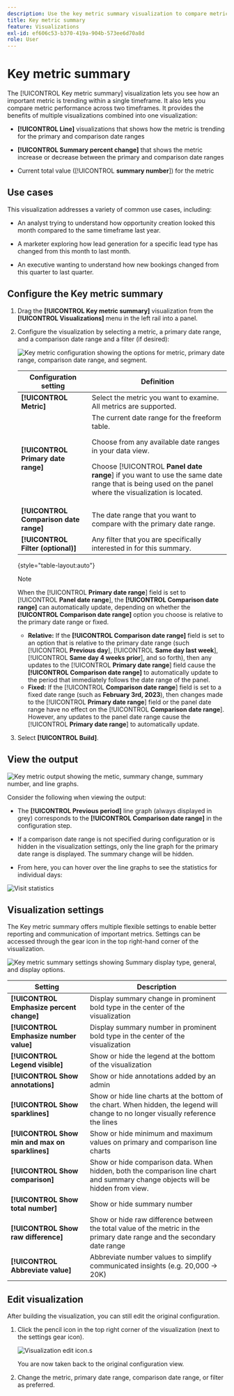 ```yaml
---
description: Use the key metric summary visualization to compare metric performance across two timelines.
title: Key metric summary
feature: Visualizations
exl-id: ef606c53-b370-419a-904b-573ee6d70a8d
role: User
---
```

# Key metric summary

The [!UICONTROL Key metric summary] visualization lets you see how an important metric is trending within a single timeframe. It also lets you compare metric performance across two timeframes. It provides the benefits of multiple visualizations combined into one visualization:

* **[!UICONTROL Line]** visualizations that shows how the metric is trending for the primary and comparison date ranges

* **[!UICONTROL Summary percent change]** that shows the metric increase or decrease between the primary and comparison date ranges

* Current total value ([!UICONTROL **summary number**]) for the metric

## Use cases

This visualization addresses a variety of common use cases, including:

* An analyst trying to understand how opportunity creation looked this month compared to the same timeframe last year. 

* A marketer exploring how lead generation for a specific lead type has changed from this month to last month.

* An executive wanting to understand how new bookings changed from this quarter to last quarter.

## Configure the Key metric summary

1. Drag the **[!UICONTROL Key metric summary]** visualization from the **[!UICONTROL Visualizations]** menu in the left rail into a panel.

1. Configure the visualization by selecting a metric, a primary date range, and a comparison date range and a filter (if desired):

   ![Key metric configuration showing the options for metric, primary date range, comparison date range, and segment.](assets/key-metric-config.png)

   | Configuration setting | Definition |
   | --- | --- |
   | **[!UICONTROL Metric]** | Select the metric you want to examine. All metrics are supported. |
   | **[!UICONTROL Primary date range]** | The current date range for the freeform table.<p>Choose from any available date ranges in your data view.</p> <p>Choose [!UICONTROL **Panel date range**] if you want to use the same date range that is being used on the panel where the visualization is located.</p>  |
   | **[!UICONTROL Comparison date range]** | The date range that you want to compare with the primary date range. |
   | **[!UICONTROL Filter (optional)]** | Any filter that you are specifically interested in for this summary.  |

   {style="table-layout:auto"}

   >[!NOTE]
   >
   >When the [!UICONTROL **Primary date range**] field is set to [!UICONTROL **Panel date range**], the **[!UICONTROL Comparison date range]** can automatically update, depending on whether the **[!UICONTROL Comparison date range]** option you choose is relative to the primary date range or fixed.
   >
   >* **Relative:** If the **[!UICONTROL Comparison date range]** field is set to an option that is relative to the primary date range (such [!UICONTROL **Previous day**], [!UICONTROL **Same day last week**], [!UICONTROL **Same day 4 weeks prior**], and so forth), then any updates to the [!UICONTROL **Primary date range**] field cause the **[!UICONTROL Comparison date range]** to automatically update to the period that immediately follows the date range of the panel.
   >* **Fixed:** If the [!UICONTROL **Comparison date range**] field is set to a fixed date range (such as **February 3rd, 2023**), then changes made to the [!UICONTROL **Primary date range**] field or the panel date range have no effect on the [!UICONTROL **Comparison date range**]. However, any updates to the panel date range cause the [!UICONTROL **Primary date range**] to automatically update.

1. Select **[!UICONTROL Build]**.

<!--## How the Key Metric Summary visualization handles the comparison date range

(This will probably release in January. Per Jaden Howell)

* If the primary date range is set to the panel date range, there are 2-6 options that are considered 'relative' to the primary date range. These usually include the previous period (same amount of time immediately proceeding the primary date range), and 52 weeks prior to that date range.

* If the comparison date range is set to one of the 'relative' options, upon updating the primary date range, the comparison date range updates to the period immediate preceding the panel date range.

* If your comparison date range is *not* set to a 'relative' option, then updating the panel date range changes your primary date range, but has no effect on the comparison date range.

**Example 1**

Primary date range is set to the panel's date range: 'Yesterday'
Comparison date range is set to a relative date range, one of: 'Previous day', 'Same day last week', 'Same day 4 weeks prior', 'Same day last month', 'Same day last year', or 'Same day 52 weeks prior'.
When I change the panel's date range to 'This month', the comparison date range will update to 'Previous month'.

**Example 2**
 
Primary date range is set to the panel's date range: 'Yesterday'
Comparison date range is set to a non-relative date range, such as 'Feb 2nd, 2022', 'Highest sales day', 'Last week', etc. 

>[!NOTE]
>
>Last week is relative to the day the project is opened on, but it is not based on the panel's date range of 'Yesterday'. In other cases, such as if the panel's date range was 'This week', it may be relative.

When you change the panel's date range to '4 days ago', the comparison date range remains at the previous selection. -->

## View the output

![Key metric output showing the metic, summary change, summary number, and line graphs.](assets/key-metric-output.png)

Consider the following when viewing the output:

* The **[!UICONTROL Previous period]** line graph (always displayed in grey) corresponds to the **[!UICONTROL Comparison date range]** in the configuration step.

* If a comparison date range is not specified during configuration or is hidden in the visualization settings, only the line graph for the primary date range is displayed. The summary change will be hidden. 

* From here, you can hover over the line graphs to see the statistics for individual days:

![Visit statistics](assets/key-metric-output2.png)

## Visualization settings

The Key metric summary offers multiple flexible settings to enable better reporting and communication of important metrics. Settings can be accessed through the gear icon in the top right-hand corner of the visualization.  

![Key metric summary settings showing Summary display type, general, and display options.](assets/key-metric-settings.png)

| Setting | Description |
| --- | --- |
| **[!UICONTROL Emphasize percent change]** | Display summary change in prominent bold type in the center of the visualization |
| **[!UICONTROL Emphasize number value]** | Display summary number in prominent bold type in the center of the visualization |
| **[!UICONTROL Legend visible]** | Show or hide the legend at the bottom of the visualization |
| **[!UICONTROL Show annotations]** | Show or hide annotations added by an admin |
| **[!UICONTROL Show sparklines]** | Show or hide line charts at the bottom of the chart. When hidden, the legend will change to no longer visually reference the lines |
| **[!UICONTROL Show min and max on sparklines]** | Show or hide minimum and maximum values on primary and comparison line charts |
| **[!UICONTROL Show comparison]** | Show or hide comparison data. When hidden, both the comparison line chart and summary change objects will be hidden from view. |
| **[!UICONTROL Show total number]** | Show or hide summary number |
| **[!UICONTROL Show raw difference]** | Show or hide raw difference between the total value of the metric in the primary date range and the secondary date range |
| **[!UICONTROL Abbreviate value]** | Abbreviate number values to simplify communicated insights (e.g. 20,000 -> 20K) |

## Edit visualization

After building the visualization, you can still edit the original configuration. 

1. Click the pencil icon in the top right corner of the visualization (next to the settings gear icon).

   ![Visualization edit icon.s](assets/edit-icon.png)

   You are now taken back to the original configuration view. 

1. Change the metric, primary date range, comparison date range, or filter as preferred.

